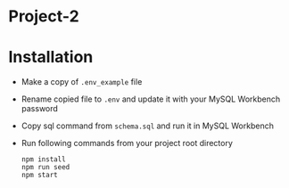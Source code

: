 # Project-2

# Installation
* Make a copy of `.env_example` file
* Rename copied file to `.env` and update it with your MySQL Workbench password
* Copy sql command from `schema.sql` and run it in MySQL Workbench 

* Run following commands from your project root directory
    ```
    npm install
    npm run seed
    npm start
    ```